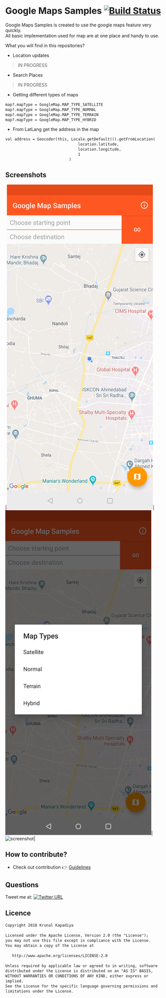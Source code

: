 # Google Maps Samples [![Build Status](https://travis-ci.org/krunal3kapadiya/G-Maps.svg?branch=master)](https://travis-ci.org/krunal3kapadiya/GoogleMapsDemo)
Google Maps Samples is created to use the google maps feature very quickly.  
All basic implementation used for map are at one place and handy to use.

What you will find in this repositories?

- Location updates
> IN PROGRESS
- Search Places
> IN PROGRESS
- Getting different types of maps
```
map?.mapType = GoogleMap.MAP_TYPE_SATELLITE
map?.mapType = GoogleMap.MAP_TYPE_NORMAL
map?.mapType = GoogleMap.MAP_TYPE_TERRAIN
map?.mapType = GoogleMap.MAP_TYPE_HYBRID
```
- From LatLang get the address in the map
```
val address = Geocoder(this, Locale.getDefault()).getFromLocation(
                                location.latitude,
                                location.longitude,
                                1
                            )
```

## Screenshots

|![screenshot](screenshots/screenshot_1.png)|![screenshot](screenshots/screenshot_2.png)|![screenshot](screenshots/screenshot_3.png)|


## How to contribute?
- Check out contribution :point_right: [Guidelines](./CONTRIBUTING.md)  

## Questions

Tweet me at: 
[![Twitter URL](https://img.shields.io/badge/Twitter-@krunal3kapadiya-blue.svg?style=for-the-badge)](https://twitter.com/krunal3kapadiya)

## Licence
    Copyright 2018 Krunal Kapadiya

    Licensed under the Apache License, Version 2.0 (the "License");
    you may not use this file except in compliance with the License.
    You may obtain a copy of the License at

       http://www.apache.org/licenses/LICENSE-2.0

    Unless required by applicable law or agreed to in writing, software
    distributed under the License is distributed on an "AS IS" BASIS,
    WITHOUT WARRANTIES OR CONDITIONS OF ANY KIND, either express or implied.
    See the License for the specific language governing permissions and
    limitations under the License.
